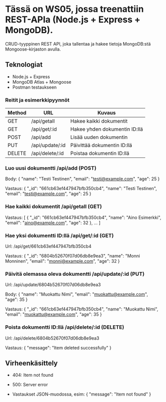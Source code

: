 # Tässä on WS05, jossa treenattiin REST-APIa (Node.js + Express + MongoDB).

 CRUD-tyyppinen REST API, joka tallentaa ja hakee tietoja MongoDB:stä Mongoose-kirjaston avulla.

## Teknologiat

- Node.js + Express
- MongoDB Atlas + Mongoose
- Postman testaukseen

### Reitit ja esimerkkipyynnöt

| Method | URL                | Kuvaus                     |
|--------|--------------------|----------------------------|
| GET    | /api/getall        | Hakee kaikki dokumentit    |
| GET    | /api/get/:id       | Hakee yhden dokumentin ID:llä |
| POST   | /api/add           | Lisää uuden dokumentin     |
| PUT    | /api/update/:id    | Päivittää dokumentin ID:llä |
| DELETE | /api/delete/:id    | Poistaa dokumentin ID:llä  |

### Luo uusi dokumentti /api/add (POST)

Body:
{
  "name": "Testi Testinen",
  "email": "testi@example.com",
  "age": 25
}

Vastaus:
{
  "_id": "661cb63ef447947bfb350cb4",
  "name": "Testi Testinen",
  "email": "testi@example.com",
  "age": 25
}

### Hae kaikki dokumentit /api/getall (GET)

Vastaus:
[
  {
    "_id": "661cb63ef447947bfb350cb4",
    "name": "Aino Esimerkki",
    "email": "aino@example.com",
    "age": 32
  },
  ...
]

### Hae yksi dokumentti ID:llä /api/get/:id (GET)

Url:
/api/get/661cb63ef447947bfb350cb4

Vastaus:
{
  "_id": "6804b52670f07d06db8e9ea3",
  "name": "Monni Monninen",
  "email": "monni@example.com",
  "age": 32
}

### Päivitä olemassa oleva dokumentti /api/update/:id (PUT)

Url:
/api/update/6804b52670f07d06db8e9ea3

Body:
{
  "name": "Muokattu Nimi",
  "email": "muokattu@example.com",
  "age": 35
}

Vastaus:
{
  "_id": "661cb63ef447947bfb350cb4",
  "name": "Muokattu Nimi",
  "email": "muokattu@example.com",
  "age": 35
}

### Poista dokumentti ID:llä /api/delete/:id (DELETE)

Url:
/api/delete/6804b52670f07d06db8e9ea3

Vastaus:
{
  "message": "Item deleted successfully"
}

## Virheenkäsittely

- 404: Item not found

- 500: Server error

- Vastaukset JSON-muodossa, esim: { "message": "Item not found" }




